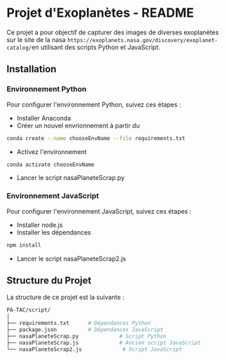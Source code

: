 # Projet d'Exoplanètes - README

Ce projet a pour objectif de capturer des images de diverses exoplanètes sur le site de la nasa `https://exoplanets.nasa.gov/discovery/exoplanet-catalog/`en utilisant des scripts Python et JavaScript.

## Installation

### Environnement Python

Pour configurer l'environnement Python, suivez ces étapes :

- Installer Anaconda
- Créer un nouvel envrionnement à partir du 
```bash
conda create --name chooseEnvName --file requirements.txt
```
- Activez l'environnement
```bash
conda activate chooseEnvName
```

- Lancer le script nasaPlaneteScrap.py

### Environnement JavaScript

Pour configurer l'environnement JavaScript, suivez ces étapes :

- Installer node.js
- Installer les dépendances 

```bash
npm install
```

- Lancer le script nasaPlaneteScrap2.js

## Structure du Projet
La structure de ce projet est la suivante :

```graphql
PA-TAC/script/
│
├── requirements.txt      # Dépendances Python
├── package.json          # Dépendances JavaScript
├── nasaPlaneteScrap.py             # Script Python
├── nasaPlaneteScrap.js             # Ancien script JavaScript
└── nasaPlaneteScrap2.js             # Script JavaScript
```